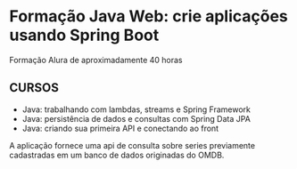 # Formação Java Web: crie aplicações usando Spring Boot
Formação Alura de aproximadamente 40 horas
## CURSOS
 - Java: trabalhando com lambdas, streams e Spring Framework
 - Java: persistência de dados e consultas com Spring Data JPA
 - Java: criando sua primeira API e conectando ao front

A aplicação fornece uma api de consulta sobre series previamente cadastradas em um banco de dados originadas do OMDB.
